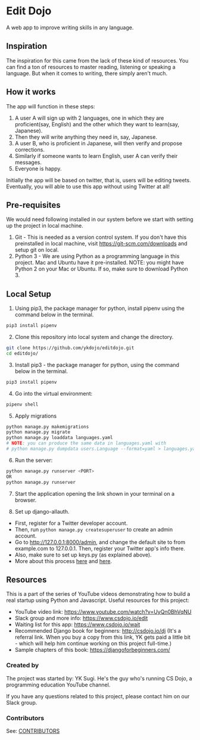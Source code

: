# Edit Dojo
A web app to improve writing skills in any language.

## Inspiration
The inspiration for this came from the lack of these kind of resources. You can find a ton of resources to master reading, listening or speaking a language. But when it comes to writing, there simply aren't much. 

## How it works
The app will function in these steps:
1. A user A will sign up with 2 languages, one in which they are proficient(say, English) and the other which they want to learn(say, Japanese).
2. Then they will write anything they need in, say, Japanese.
3. A user B, who is proficient in Japanese, will then verify and propose corrections.
4. Similarly if someone wants to learn English, user A can verify their messages.
5. Everyone is happy.

Initially the app will be based on twitter, that is, users will be editing tweets. Eventually, you will able to use this app without using Twitter at all!

## Pre-requisites
We would need following installed in our system before we start with setting up the project in local machine.
1. Git - This is needed as a version control system. If you don't have this preinstalled in local machine, visit https://git-scm.com/downloads and setup git on local.
2. Python 3 - We are using Python as a programming language in this project. Mac and Ubuntu have it pre-installed. NOTE: you might have Python 2 on your Mac or Ubuntu. If so, make sure to download Python 3.

## Local Setup
1. Using pip3, the package manager for python, install pipenv using the command below in the terminal.

```sh
pip3 install pipenv
```
2. Clone this repository into local system and change the directory.
   
```sh
git clone https://github.com/ykdojo/editdojo.git
cd editdojo/
```
3. Install pip3 - the package manager for python, using the command below in the terminal.

```sh
pip3 install pipenv
```
4. Go into the virtual environment: 
   
```sh
pipenv shell
```
5. Apply migrations
   
```sh
python manage.py makemigrations
python manage.py migrate
python manage.py loaddata languages.yaml
# NOTE: you can produce the same data in languages.yaml with
# python manage.py dumpdata users.Language --format=yaml > languages.yaml
```
6. Run the server:

```sh
python manage.py runserver <PORT>
OR
python manage.py runserver
```

7. Start the application opening the link shown in your terminal on a browser.

8. Set up django-allauth.
- First, register for a Twitter developer account.
- Then, run ``python manage.py createsuperuser`` to create an admin account.
- Go to http://127.0.0.1:8000/admin, and change the default site to from example.com to 127.0.0.1. Then, register your Twitter app's info there.
- Also, make sure to set up keys.py (as explained above).
- More about this process [here](https://wsvincent.com/django-allauth-tutorial/) and [here](https://django-allauth.readthedocs.io/en/latest/providers.html).

## Resources
This is a part of the series of YouTube videos demonstrating how to build a real startup using Python and Javascript.
Useful resources for this project:
- YouTube video link: https://www.youtube.com/watch?v=UyQn0BhVqNU
- Slack group and more info: https://www.csdojo.io/edit
- Waiting list for this app: https://www.csdojo.io/wait
- Recommended Django book for beginners: http://csdojo.io/dj (It's a referral link. When you buy a copy from this link, YK gets paid a little bit - which will help him continue working on this project full-time.)
- Sample chapters of this book: https://djangoforbeginners.com/

### Created by
The project was started by: YK Sugi. He's the guy who's running CS Dojo, a programming education YouTube channel.

If you have any questions related to this project, please contact him on our Slack group.

### Contributors
See: [CONTRIBUTORS](https://github.com/ykdojo/editdojo/graphs/contributors)
